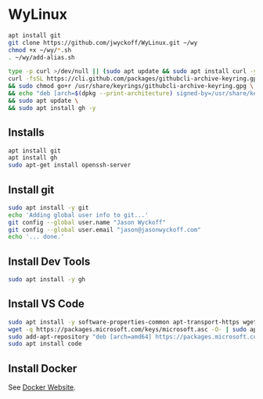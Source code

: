 # WyLinux


``` bash
apt install git
git clone https://github.com/jwyckoff/WyLinux.git ~/wy
chmod +x ~/wy/*.sh
. ~/wy/add-alias.sh

```

``` bash
type -p curl >/dev/null || (sudo apt update && sudo apt install curl -y)
curl -fsSL https://cli.github.com/packages/githubcli-archive-keyring.gpg | sudo dd of=/usr/share/keyrings/githubcli-archive-keyring.gpg \
&& sudo chmod go+r /usr/share/keyrings/githubcli-archive-keyring.gpg \
&& echo "deb [arch=$(dpkg --print-architecture) signed-by=/usr/share/keyrings/githubcli-archive-keyring.gpg] https://cli.github.com/packages stable main" | sudo tee /etc/apt/sources.list.d/github-cli.list > /dev/null \
&& sudo apt update \
&& sudo apt install gh -y
```
## Installs

``` bash
apt install git
apt install gh
sudo apt-get install openssh-server
```

## Install git
``` bash
sudo apt install -y git
echo 'Adding global user info to git...'
git config --global user.name "Jason Wyckoff"
git config --global user.email "jason@jasonwyckoff.com"
echo '... done.'
```
## Install Dev Tools

``` bash
sudo apt install -y gh


```

## Install VS Code
``` bash
sudo apt install -y software-properties-common apt-transport-https wget
wget -q https://packages.microsoft.com/keys/microsoft.asc -O- | sudo apt-key add -
sudo add-apt-repository "deb [arch=amd64] https://packages.microsoft.com/repos/vscode stable main"
sudo apt install code
```

## Install Docker
See [Docker Website](https://docs.docker.com/engine/install/ubuntu/#set-up-the-repository).
